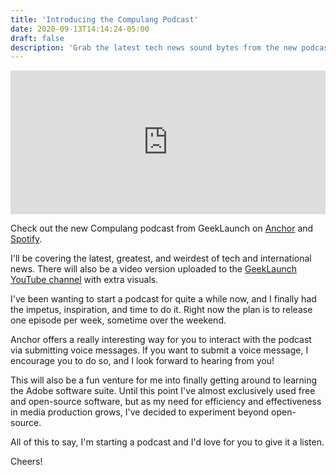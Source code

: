 ```yaml
---
title: 'Introducing the Compulang Podcast'
date: 2020-09-13T14:14:24-05:00
draft: false
description: 'Grab the latest tech news sound bytes from the new podcast by GeekLaunch'
---
```


<iframe src="https://anchor.fm/compulang/embed" height="230px" width="100%" frameborder="0" scrolling="no"></iframe>

Check out the new Compulang podcast from GeekLaunch on [Anchor](https://anchor.fm/compulang) and [Spotify](https://open.spotify.com/show/1dbAiohaRGky49dv6mdgbH?si=caffaVkVSj66eAozAlqDzA).

I'll be covering the latest, greatest, and weirdest of tech and international news. There will also be a video version uploaded to the [GeekLaunch YouTube channel](https://youtube.com/GeekLaunch?sub_confirmation=1) with extra visuals.

I've been wanting to start a podcast for quite a while now, and I finally had the impetus, inspiration, and time to do it. Right now the plan is to release one episode per week, sometime over the weekend.

Anchor offers a really interesting way for you to interact with the podcast via submitting voice messages. If you want to submit a voice message, I encourage you to do so, and I look forward to hearing from you!

This will also be a fun venture for me into finally getting around to learning the Adobe software suite. Until this point I've almost exclusively used free and open-source software, but as my need for efficiency and effectiveness in media production grows, I've decided to experiment beyond open-source.

All of this to say, I'm starting a podcast and I'd love for you to give it a listen.

Cheers!
